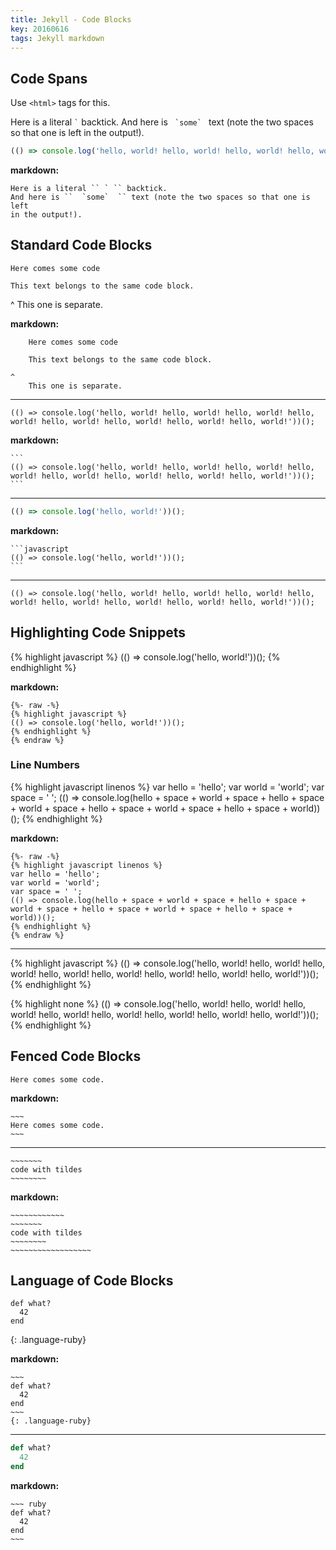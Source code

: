 ```yaml
---
title: Jekyll - Code Blocks
key: 20160616
tags: Jekyll markdown
---
```


## Code Spans

Use `<html>` tags for this.

Here is a literal `` ` `` backtick.
And here is ``  `some`  `` text (note the two spaces so that one is left
in the output!).

```javascript
(() => console.log('hello, world! hello, world! hello, world! hello, world! hello, world! hello, world! hello, world! hello, world!'))();
```

<!--more-->

**markdown:**

    Here is a literal `` ` `` backtick.
    And here is ``  `some`  `` text (note the two spaces so that one is left
    in the output!).

## Standard Code Blocks

    Here comes some code

    This text belongs to the same code block.

^
    This one is separate.

**markdown:**

```
    Here comes some code

    This text belongs to the same code block.

^
    This one is separate.
```

---

```
(() => console.log('hello, world! hello, world! hello, world! hello, world! hello, world! hello, world! hello, world! hello, world!'))();
```

**markdown:**

    ```
    (() => console.log('hello, world! hello, world! hello, world! hello, world! hello, world! hello, world! hello, world! hello, world!'))();
    ```

---

```javascript
(() => console.log('hello, world!'))();
```

**markdown:**

    ```javascript
    (() => console.log('hello, world!'))();
    ```

---

```none
(() => console.log('hello, world! hello, world! hello, world! hello, world! hello, world! hello, world! hello, world! hello, world!'))();
```

## Highlighting Code Snippets

{% highlight javascript %}
(() => console.log('hello, world!'))();
{% endhighlight %}

**markdown:**

```
{%- raw -%}
{% highlight javascript %}
(() => console.log('hello, world!'))();
{% endhighlight %}
{% endraw %}
```

### Line Numbers

{% highlight javascript linenos %}
var hello = 'hello';
var world = 'world';
var space = ' ';
(() => console.log(hello + space + world + space + hello + space + world + space + hello + space + world + space + hello + space + world))();
{% endhighlight %}

**markdown:**

```
{%- raw -%}
{% highlight javascript linenos %}
var hello = 'hello';
var world = 'world';
var space = ' ';
(() => console.log(hello + space + world + space + hello + space + world + space + hello + space + world + space + hello + space + world))();
{% endhighlight %}
{% endraw %}
```

---

{% highlight javascript %}
(() => console.log('hello, world! hello, world! hello, world! hello, world! hello, world! hello, world! hello, world! hello, world!'))();
{% endhighlight %}

{% highlight none %}
(() => console.log('hello, world! hello, world! hello, world! hello, world! hello, world! hello, world! hello, world! hello, world!'))();
{% endhighlight %}

## Fenced Code Blocks

~~~
Here comes some code.
~~~

**markdown:**

    ~~~
    Here comes some code.
    ~~~

---

~~~~~~~~~~~~
~~~~~~~
code with tildes
~~~~~~~~
~~~~~~~~~~~~~~~~~~

**markdown:**

    ~~~~~~~~~~~~
    ~~~~~~~
    code with tildes
    ~~~~~~~~
    ~~~~~~~~~~~~~~~~~~

## Language of Code Blocks

~~~
def what?
  42
end
~~~
{: .language-ruby}

**markdown:**

    ~~~
    def what?
      42
    end
    ~~~
    {: .language-ruby}

---

~~~ ruby
def what?
  42
end
~~~

**markdown:**

    ~~~ ruby
    def what?
      42
    end
    ~~~
